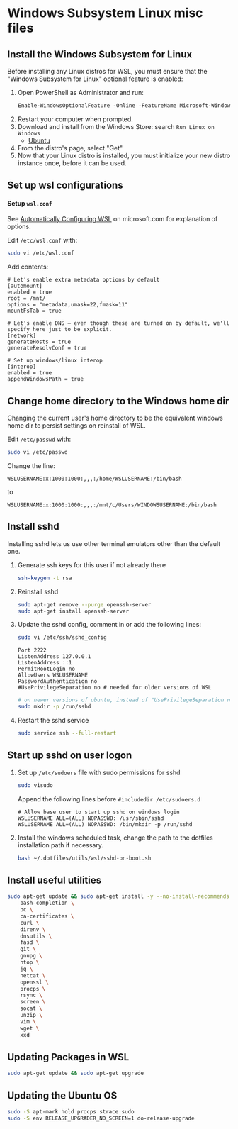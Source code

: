 # Windows Subsystem Linux misc files

## Install the Windows Subsystem for Linux

Before installing any Linux distros for WSL, you must ensure that the "Windows Subsystem for Linux" optional feature is enabled:

1. Open PowerShell as Administrator and run:
    ```powershell
    Enable-WindowsOptionalFeature -Online -FeatureName Microsoft-Windows-Subsystem-Linux
    ```
1. Restart your computer when prompted.
1. Download and install from the Windows Store: search `Run Linux on Windows`
    - [Ubuntu](https://www.microsoft.com/store/p/ubuntu/9nblggh4msv6)
1. From the distro's page, select "Get"
1. Now that your Linux distro is installed, you must initialize your new distro instance once, before it can be used.

## Set up wsl configurations

#### Setup `wsl.conf`

See [Automatically Configuring WSL](https://blogs.msdn.microsoft.com/commandline/2018/02/07/automatically-configuring-wsl/) on microsoft.com for explanation of options.

Edit `/etc/wsl.conf` with:
 
```bash
sudo vi /etc/wsl.conf
```

Add contents:

```text
# Let's enable extra metadata options by default
[automount]
enabled = true
root = /mnt/
options = "metadata,umask=22,fmask=11"
mountFsTab = true

# Let's enable DNS – even though these are turned on by default, we'll specify here just to be explicit.
[network]
generateHosts = true
generateResolvConf = true

# Set up windows/linux interop
[interop]
enabled = true
appendWindowsPath = true
```

## Change home directory to the Windows home dir

Changing the current user's home directory to be the equivalent windows home dir to persist settings on reinstall of WSL.

Edit `/etc/passwd` with:

```bash
sudo vi /etc/passwd
```

Change the line:

```text
WSLUSERNAME:x:1000:1000:,,,:/home/WSLUSERNAME:/bin/bash
```

to

```text
WSLUSERNAME:x:1000:1000:,,,:/mnt/c/Users/WINDOWSUSERNAME:/bin/bash
```

## Install sshd

Installing sshd lets us use other terminal emulators other than the default one.

1. Generate ssh keys for this user if not already there

    ```bash
    ssh-keygen -t rsa
    ```

1. Reinstall sshd

    ```bash
    sudo apt-get remove --purge openssh-server
    sudo apt-get install openssh-server
    ```
    
1. Update the sshd config, comment in or add the following lines:

    ```bash
    sudo vi /etc/ssh/sshd_config
    ```
    
    ```text
    Port 2222
    ListenAddress 127.0.0.1
    ListenAddress ::1
    PermitRootLogin no
    AllowUsers WSLUSERNAME
    PasswordAuthentication no
    #UsePrivilegeSeparation no # needed for older versions of WSL
    ```

    ```bash
    # on newer versions of ubuntu, instead of "UsePrivilegeSeparation no" create this directory
    sudo mkdir -p /run/sshd
    ```

1. Restart the sshd service

    ```bash
    sudo service ssh --full-restart
    ```

## Start up sshd on user logon

1. Set up `/etc/sudoers` file with sudo permissions for sshd

    ```bash
    sudo visudo
    ```

    Append the following lines before `#includedir /etc/sudoers.d`

    ```text
    # Allow base user to start up sshd on windows login
    WSLUSERNAME ALL=(ALL) NOPASSWD: /usr/sbin/sshd
    WSLUSERNAME ALL=(ALL) NOPASSWD: /bin/mkdir -p /run/sshd
    ```

1. Install the windows scheduled task, change the path to the dotfiles installation path if necessary.

    ```bash
    bash ~/.dotfiles/utils/wsl/sshd-on-boot.sh
    ```

## Install useful utilities

```bash
sudo apt-get update && sudo apt-get install -y --no-install-recommends \
    bash-completion \
    bc \
    ca-certificates \
    curl \
    direnv \
    dnsutils \
    fasd \
    git \
    gnupg \
    htop \
    jq \
    netcat \
    openssl \
    procps \
    rsync \
    screen \
    socat \
    unzip \
    vim \
    wget \
    xxd
```

## Updating Packages in WSL

```bash
sudo apt-get update && sudo apt-get upgrade
```

## Updating the Ubuntu OS

```bash
sudo -S apt-mark hold procps strace sudo
sudo -S env RELEASE_UPGRADER_NO_SCREEN=1 do-release-upgrade
```

